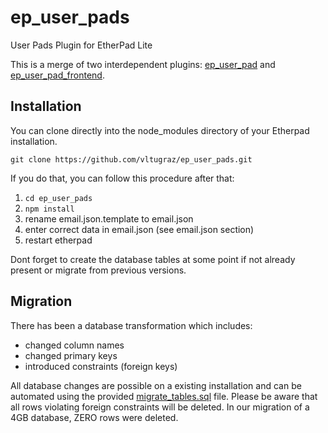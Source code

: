 # ep_user_pads

User Pads Plugin for EtherPad Lite

This is a merge of two interdependent plugins: [ep_user_pad](https://github.com/vltugraz/ep_user_pad) and [ep_user_pad_frontend](https://github.com/vltugraz/ep_user_pad_frontend).

## Installation
You can clone directly into the node_modules directory of your Etherpad installation. 

`git clone https://github.com/vltugraz/ep_user_pads.git`

If you do that, you can follow this procedure after that:

1. `cd ep_user_pads`
2. `npm install`
3. rename email.json.template to email.json
4. enter correct data in email.json (see email.json section)
5. restart etherpad

Dont forget to create the database tables at some point if not already present or migrate from previous versions.

## Migration
There has been a database transformation which includes:
* changed column names
* changed primary keys
* introduced constraints (foreign keys)

All database changes are possible on a existing installation and can be automated using the provided [migrate_tables.sql](sql/migrate_tables.sql) file. Please be aware that all rows violating foreign constraints will be deleted. In our migration of a 4GB database, ZERO rows were deleted.

